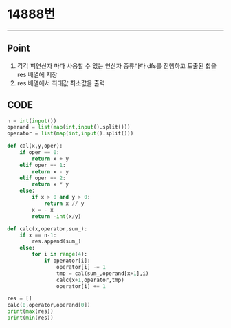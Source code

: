 # 14888번



---

## Point



1.  각각 피연산자 마다 사용할 수 있는 연산자 종류마다 dfs를 진행하고 도출된 합을 res 배열에 저장
1.  res 배열에서 최대값 최소값을 출력



## CODE

```python
n = int(input())
operand = list(map(int,input().split()))
operator = list(map(int,input().split()))

def cal(x,y,oper):
    if oper == 0:
        return x + y
    elif oper == 1:
        return x - y
    elif oper == 2:
        return x * y
    else:
        if x > 0 and y > 0:
            return x // y
        x = - x
        return -int(x/y)

def calc(x,operator,sum_):
    if x == n-1:
        res.append(sum_)
    else:
        for i in range(4):
            if operator[i]:
                operator[i] -= 1
                tmp = cal(sum_,operand[x+1],i)
                calc(x+1,operator,tmp)
                operator[i] += 1

res = []
calc(0,operator,operand[0])
print(max(res))
print(min(res))
```

